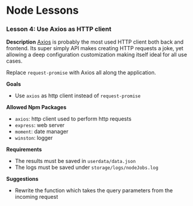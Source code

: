 # Node Lessons

### Lesson 4: Use Axios as HTTP client

**Description**
[Axios](https://github.com/axios/axios) is probably the most used HTTP client both back and frontend.
Its super simply API makes creating HTTP requests a joke, yet allowing a deep configuration customization making itself ideal for all use cases.

Replace `request-promise` with Axios all along the application.

**Goals**
- Use `axios` as http client instead of `request-promise`

**Allowed Npm Packages**
- `axios`: http client used to perform http requests
- `express`: web server
- `moment`: date manager
- `winston`: logger

**Requirements**
- The results must be saved in `userdata/data.json`
- The logs must be saved under `storage/logs/nodeJobs.log`

**Suggestions**
- Rewrite the function which takes the query parameters from the incoming request
